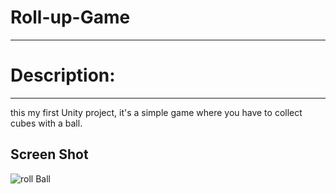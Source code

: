 # Roll-up-Game
***

# Description:
***
this my first Unity project, it's a simple game where you have to collect cubes with a ball.

## Screen Shot

![roll Ball](https://user-images.githubusercontent.com/39698080/68084084-39516900-fe31-11e9-9684-fb6daaca8e50.png)
